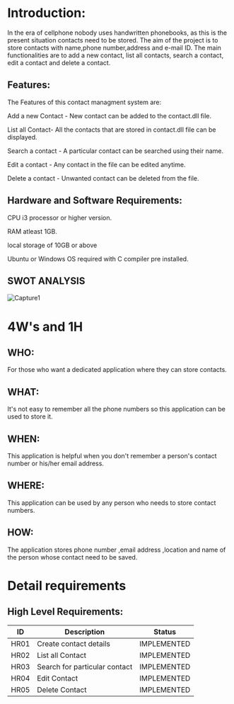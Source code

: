# Introduction:
In the era of cellphone nobody uses handwritten phonebooks, as this is the present situation contacts need to be stored. The aim of the project is to store contacts with name,phone number,address and e-mail ID. The main functionalities are to add a new contact, list all contacts, search a contact, edit a contact and delete a contact.

## Features:
The Features of this contact managment system are:

Add a new Contact - New contact can be added to the contact.dll file.

List all Contact- All the contacts that are stored in contact.dll file can be displayed.

Search a contact - A particular contact can be searched using their name.

Edit a contact - Any contact in the file can be edited anytime.

Delete a contact - Unwanted contact can be deleted from the file.

## Hardware and Software Requirements:
CPU i3 processor or higher version.

RAM atleast 1GB.

local storage of 10GB or above

Ubuntu or Windows OS required with C compiler pre installed.

## SWOT ANALYSIS

![Capture1](https://user-images.githubusercontent.com/73216258/115009121-9035eb80-9ec9-11eb-986b-d57fb54ad148.PNG)


# 4W's and 1H

## WHO:
For those who want a dedicated application where they can store contacts.

## WHAT:
It's not easy to remember all the phone numbers so this application can be used to store it.

## WHEN:
This application is helpful when you don't remember a person's contact number or his/her email address.

## WHERE:
This application can be used by any person who needs to store contact numbers.

## HOW:
The application stores phone number ,email address ,location and name of the person whose contact need to be saved.


# Detail requirements
## High Level Requirements:

|ID	 | Description	        | Status     |
|----|----------------------|------------|
|HR01|Create contact details|IMPLEMENTED|
|HR02|List all Contact	    |IMPLEMENTED|
|HR03|Search for particular contact	|IMPLEMENTED|
|HR04|	Edit Contact	      |IMPLEMENTED|
|HR05|Delete Contact	      |IMPLEMENTED |
